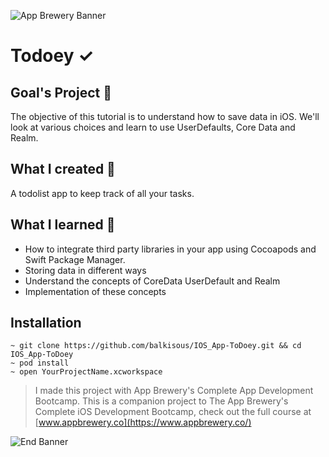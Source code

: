 ![App Brewery Banner](https://github.com/londonappbrewery/Images/blob/master/AppBreweryBanner.png)


# Todoey ✓

## Goal's Project 🎯

The objective of this tutorial is to understand how to save data in iOS. We'll look at various choices and learn to use UserDefaults, Core Data and Realm.

## What I created 🧱

A todolist app to keep track of all your tasks.

## What I learned 📖

* How to integrate third party libraries in your app using Cocoapods and Swift Package Manager.
* Storing data in different ways
* Understand the concepts of CoreData UserDefault and Realm
* Implementation of these concepts

## Installation

```
~ git clone https://github.com/balkisous/IOS_App-ToDoey.git && cd IOS_App-ToDoey
~ pod install
~ open YourProjectName.xcworkspace
```


>I made this project with App Brewery's Complete App Development Bootcamp.
>This is a companion project to The App Brewery's Complete iOS Development Bootcamp, check out the full course at [www.appbrewery.co](https://www.appbrewery.co/)

![End Banner](https://github.com/londonappbrewery/Images/blob/master/readme-end-banner.png)

